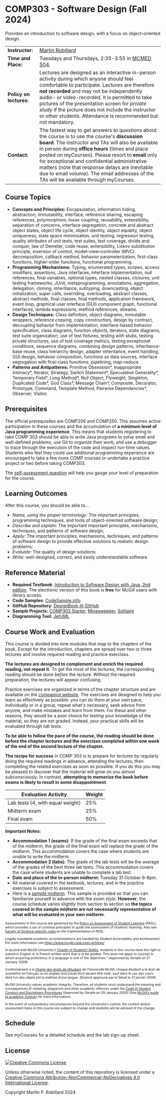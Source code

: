 # COMP303 - Software Design (Fall 2024)

Provides an introduction to software design, with a focus on object-oriented design. 

| |  |
| --- |---|
|**Instructor:** |[Martin Robillard](http://www.cs.mcgill.ca/~martin)|
|**Time and Place:** |Tuesdays and Thursdays, 2:35-3:55 in [MCMED 504](https://maps.mcgill.ca/?z=16.00&cmp=1&txt=EN&id=McIntyre).|
|**Policy on lectures:**| Lectures are designed as an interactive in-person activity during which anyone should feel comfortable to participate. Lectures are therefore **not recorded** and may not be independently audio- or video-recorded. It is permitted to take pictures of the presentation screen for _private study_ if the picture does not include the instructor or other students. Attendance is recommended but not mandatory. |
|**Contact:** | The fastest way to get answers to questions about the course is to use the course's **discussion board**. The instructor and TAs will also be available in person during **office hours** (times and place posted on myCourses). Please resort to **email** only for exceptional and confidential administrative matters (note that response delays are inevitable due to email volume). The email addresses of the TAs will be available through myCourses.|

## Course Topics
* **Concepts and Principles:** Encapsulation, information hiding, abstraction, immutability, interface, reference sharing, escaping references, polymorphism, loose coupling, reusability, extensibility, separation of concerns, interface segregation, concrete and abstract object states, object life cycle, object identity, object equality, object uniqueness, state space minimization, unit testing, regression testing, quality attributes of unit tests, test suites, test coverage, divide and conquer, law of Demeter, code reuse, extensibility, Liskov substitution principle, inversion of control, model–view–controller
(MVC) decomposition, callback method, behavior parameterization, first-class functions, higher-order functions, functional programming.
* **Programming Mechanisms:** Typing, enumerated types, scopes, access modifiers, assertions, Java interfaces, interface implementation, null references, final variables, optional types, nested classes, closures, unit testing frameworks, JUnit, metaprogramming, annotations, aggregation, delegation, cloning, inheritance, subtyping, downcasting, object initialization, super calls, overriding, overloading, abstract classes, abstract methods, final classes, final methods, application framework, event loop, graphical user interface (GUI) component graph, functional interfaces, lambda expressions, method references, streams.
* **Design Techniques:** Class definition, object diagrams, immutable wrappers, reference copying, copy constructors, design by contract, decoupling behavior from implementation, interface-based behavior specification, class diagrams, function objects, iterators, state diagrams, test suite organization, use of test fixtures, testing with stubs, testing private structures, use of test coverage metrics, testing exceptional conditions, sequence diagrams, combining design patterns, inheritance-base reuse, class hierarchy design, adapter inheritance, event handling, GUI design, behavior composition, functions as data sources, interface segregation with first-class functions, pipelining, map–reduce.
* **Patterns and Antipatterns:** Primitive Obsession*, Inappropriate Intimacy*, Iterator, Strategy, Switch Statement*, Speculative Generality*, Temporary Field*, Long Method*, Null Object, Flyweight, Singleton, Duplicated Code*, God Class*, Message Chain*, Composite, Decorator, Prototype, Command, Template Method, Pairwise Dependencies*, Observer, Visitor. 

## Prerequisites
The official prerequisites are COMP206 and COMP250. This assumes active participation in these courses and the accumulation of **a minimum level of Java programming experience**. This means that students registering to take COMP 303 should be able to write Java programs to solve small and well-defined problems, use Git to organize their work, and use a debugger to trace through the execution of the code and inspect run-time values. Students who feel they could use additional programming experience are encouraged to take a few more COMP courses or undertake a practice project or two before taking COMP303.

The [self-assessment question](Assessment.md) will help you gauge your level of preparation for the course.

## Learning Outcomes
After this course, you should be able to... 

* *Name, using the proper terminology:* The important principles, programming techniques, and tools of object-oriented software design;
* *Describe and explain:* The important important principles, mechanisms, techniques, and patterns of software design;
* *Apply:* The important principles, mechanisms, techniques, and patterns of software design to provide effective solutions to realistic design problems;
* *Evaluate:* The quality of design solutions
* *Write:* well-designed, correct, and easily understandable software.

## Reference Material

* **Required Textbook**: [Introduction to Software Design with Java, 2nd edition](https://link.springer.com/book/10.1007/978-3-030-97899-0). The electronic version of this book is **free** for McGill users with library access. 
* **Code Samples**: [CodeSample.info](https://CodeSample.info)
* **GitHub Repository**: [DesignBook @ GitHub](https://github.com/prmr/DesignBook)
* **Sample Projects:** [COMP303 Starter](https://github.com/prmr/COMP303Starter), [Minesweeper](https://github.com/prmr/Minesweeper), [Solitaire](https://github.com/prmr/Solitaire)
* **Diagramming Tool:** [JetUML](https://www.jetuml.org/)

## Course Work and Evaluation

This course is divided into nine modules that map to the chapters of the book. Except for the introduction, chapters are spread over two or three lectures and involve required reading and practice exercises. 

**The lectures are designed to complement and enrich the required reading, not repeat it.** To get the most of the lectures, the corresponding reading should be done _before_ the lecture. Without the required preparation, the lectures will appear confusing.

Practice exercises are organized in terms of the chapter structure and are available on the [companion website](https://github.com/prmr/DesignBook). The exercises are designed to help you learn as effectively as possible: you can do them at your own pace, individually or in a group, repeat what's necessary, seek advice from anyone, and make mistakes and learn from them. For these and other reasons, they would be a poor choice for *testing* your knowledge of the material, so they are not graded. Instead, your practical skills will be evaluated through *lab tests*.

**To be able to follow the pace of the course, the reading should be done before the chapter lectures and the exercises completed within one week of the end of the second lecture of the chapter.**

**The recipe for success** in COMP 303 is to prepare for lectures by regularly doing the required readings in advance, attending the lectures, then completing the related exercises as soon as possible. If you do this you may be pleased to discover that the material will grow on you almost subconsciously. In contrast, **attempting to memorize the book before exams is likely to result in some disappointment**.

| Evaluation Activity                        | Weight |
| ------------------------------------------ | ------ |
| Lab tests (4, with equal weight)           | 25%    |
| Midterm exam                               | 25%    |
| Final exam                                 | 50%    |

**Important Notes:**

- **Accommodation 1 (exams)**: If the grade of the final exam exceeds that of the midterm, the  grade of the final exam will replace the grade of the midterm. This accommodation covers the case where students are unable to write the midterm.
- **Accommodation 2 (labs):** The grade of the lab tests will be the average of the grades of the best three lab tests. This accommodation covers the case where students are unable to complete a lab test.
- **Date and place of the in-person midterm:** Tuesday 31 October 6-8pm.
- All material covered in the textbook, lectures, and in the practice exercises is subject to assessment.
- Here is a [sample midterm](https://github.com/prmr/COMP303/blob/2019F/Sample-Midterm.pdf). This sample is provided so that you can familiarize yourself in advance with the *exam style*. **However**, the course schedule varies slightly from section to section so **the topics covered in the sample midterm are not necessarily representative of what will be evaluated in your own midterm**.

<div style="font-size:0.75em;">

Assessments in this course are governed by the [Policy on Assessment of Student Learning](https://www.mcgill.ca/secretariat/files/secretariat/policy_on_assessment_of_student_learning.pdf) (PASL), which provides a set of common principles to guide the assessment of students’ learning. Also see [Faculty of Science-specific rules](https://www.mcgill.ca/science/staff/advisor-instructor/policy-assessment-student-learning-addenda) on the implementation of PASL.

Legally mandated academic accommodations are handled by Student Accessibility and Achievement. For more information see https://www.mcgill.ca/access-achieve/

In accord with McGill University’s [Charter of Students’ Rights](https://www.mcgill.ca/secretariat/files/secretariat/charter_of_student_rights_last_approved_october_262017.pdf), students in this course have the right to submit in English or in French written work that is to be graded. This does not apply to courses in which acquiring proficiency in a language is one of the objectives.” (Approved by Senate on 21 January 2009) 

Conformément à la [Charte des droits de l’étudiant](https://www.mcgill.ca/secretariat/files/secretariat/charte_des_droits_de_etudiant_0.pdf) de l’Université McGill, chaque étudiant a le droit de soumettre en français ou en anglais tout travail écrit devant être noté, sauf dans le cas des cours dont l’un des objets est la maîtrise d’une langue. (Énoncé approuvé par le Sénat le 21 janvier 2009)

McGill University values academic integrity. Therefore, all students must understand the meaning and consequences of cheating, plagiarism and other academic offences under the [Code of Student Conduct and Disciplinary Procedures](https://www.mcgill.ca/secretariat/files/secretariat/code_of_student_conduct_and_disciplinary_procedures.pdf) (Approved by Senate on 29 January 2003) (See [McGill’s guide to academic honesty](http://www.mcgill.ca/students/srr/honest/) for more information).

In the event of extraordinary circumstances beyond the University’s control, the content and/or assessment tasks in this course are subject to change and students will be advised of the change.
</div>

## Schedule

See myCourses for a detailed schedule and the lab sign-up sheet.

## License

<a rel="license" href="http://creativecommons.org/licenses/by-nc-nd/4.0/"><img alt="Creative Commons License" style="border-width:0" src="https://i.creativecommons.org/l/by-nc-nd/4.0/88x31.png" /></a>

Unless otherwise noted, the content of this repository is licensed under a <a rel="license" href="http://creativecommons.org/licenses/by-nc-nd/4.0/">Creative Commons Attribution-NonCommercial-NoDerivatives 4.0 International License</a>. 

Copyright Martin P. Robillard 2024
